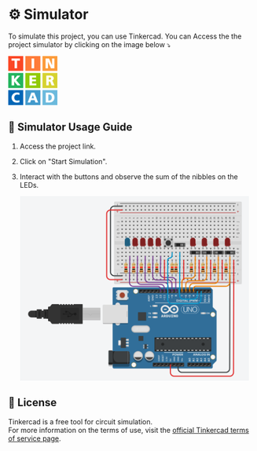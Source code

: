 # ⚙️ Simulator 

    
To simulate this project, you can use Tinkercad. You can Access the the project simulator by clicking on the image below ⤵️

<a href="https://www.tinkercad.com/things/23MyeYNDkC9-somador-de-nibbles?sharecode=ngZ7jXJRGni8M_ji1ii9fxVnrwG3x4xopTjtUPme6Bg">
        <img src="..\images\thinkerCadLogo.png" width="100" height="100" alt="thinkerCadLogo">
    </a>

## 📄 Simulator Usage Guide

1. Access the project link.
2. Click on "Start Simulation".
3. Interact with the buttons and observe the sum of the nibbles on the LEDs.

    <img src="..\images\simulatorImage.png" width="466" height="376" alt="ImagemDoCircuito">

## 🔑 License

Tinkercad is a free tool for circuit simulation.  
For more information on the terms of use, visit the [official Tinkercad terms of service page](https://www.tinkercad.com/terms).